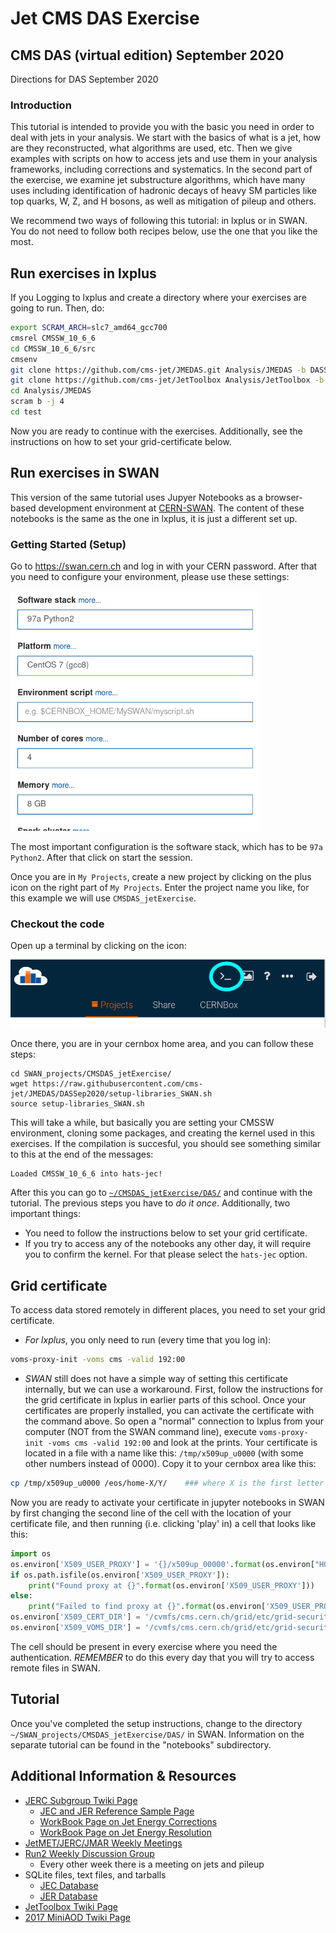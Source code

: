 # Jet CMS DAS Exercise

## CMS DAS (virtual edition) September 2020
<summary>Directions for DAS September 2020</summary>
  
### Introduction
This tutorial is intended to provide you with the basic you need in order to deal with jets in your analysis. We start with the basics of what is a jet, how are they reconstructed, what algorithms are used, etc. Then we give examples with scripts on how to access jets and use them in your analysis frameworks, including corrections and systematics. In the second part of the exercise, we examine jet substructure algorithms, which have many uses including identification of hadronic decays of heavy SM particles like top quarks, W, Z, and H bosons, as well as mitigation of pileup and others.

We recommend two ways of following this tutorial: in lxplus or in SWAN. You do not need to follow both recipes below, use the one that you like the most.

## Run exercises in lxplus

If you Logging to lxplus and create a directory where your exercises are going to run. Then, do:

```bash
export SCRAM_ARCH=slc7_amd64_gcc700
cmsrel CMSSW_10_6_6
cd CMSSW_10_6_6/src
cmsenv
git clone https://github.com/cms-jet/JMEDAS.git Analysis/JMEDAS -b DASSep2020
git clone https://github.com/cms-jet/JetToolbox Analysis/JetToolbox -b jetToolbox_102X_v3
cd Analysis/JMEDAS
scram b -j 4
cd test
```

Now you are ready to continue with the exercises. Additionally, see the instructions on how to set your grid-certificate below.

## Run exercises in SWAN 

This version of the same tutorial uses Jupyer Notebooks as a browser-based development environment at [CERN-SWAN](https://swan.cern.ch). The content of these notebooks is the same as the one in lxplus, it is just a different set up.

### Getting Started (Setup)

Go to https://swan.cern.ch and log in with your CERN password. After that you need to configure your environment, please use these settings:

<img src="images/SWAN_configenv.png" width="400px" />

The most important configuration is the software stack, which has to be `97a Python2`. After that click on start the session.

Once you are in `My Projects`, create a new project by clicking on the plus icon on the right part of `My Projects`. Enter the project name you like, for this example we will use `CMSDAS_jetExercise`.

### Checkout the code
Open up a terminal by clicking on the icon:

<img src="images/SWAN_terminal.png" width="600px" />

Once there, you are in your cernbox home area, and you can follow these steps:

```
cd SWAN_projects/CMSDAS_jetExercise/
wget https://raw.githubusercontent.com/cms-jet/JMEDAS/DASSep2020/setup-libraries_SWAN.sh
source setup-libraries_SWAN.sh 
```
This will take a while, but basically you are setting your CMSSW environment, cloning some packages, and creating the kernel used in this exercises. If the compilation is succesful, you should see something similar to this at the end of the messages:
```
Loaded CMSSW_10_6_6 into hats-jec!
```
After this you can go to [`~/CMSDAS_jetExercise/DAS/`](notebooks/DAS/) and continue with the tutorial. The previous steps you have to _do it once_. Additionally, two important things:
 * You need to follow the instructions below to set your grid certificate. 
 * If you try to access any of the notebooks any other day, it will require you to confirm the kernel. For that please select the `hats-jec` option.


## Grid certificate

To access data stored remotely in different places, you need to set your grid certificate. 

 * *For lxplus*, you only need to run (every time that you log in):
```bash
voms-proxy-init -voms cms -valid 192:00
```
 * *SWAN* still does not have a simple way of setting this certificate internally, but we can use a workaround. First, follow the instructions for the grid certificate in lxplus in earlier parts of this school. Once your certificates are properly installed, you can activate the certificate with the command above. So open a "normal" connection to lxplus from your computer (NOT from the SWAN command line), execute `voms-proxy-init -voms cms -valid 192:00` and look at the prints. Your certificate is located in a file with a name like this: `/tmp/x509up_u0000` (with some other numbers instead of 0000). Copy it to your cernbox area like this:
```bash
cp /tmp/x509up_u0000 /eos/home-X/Y/    ### where X is the first letter of your cern user id, and Y is your cern user id.
```
Now you are ready to activate your certificate in jupyter notebooks in SWAN by first changing the second line of the cell with the location of your certificate file, and then running (i.e. clicking 'play' in) a cell that looks like this:
```python
import os
os.environ['X509_USER_PROXY'] = '{}/x509up_00000'.format(os.environ["HOME"])   ### remember to change this line with what you did above
if os.path.isfile(os.environ['X509_USER_PROXY']):
    print("Found proxy at {}".format(os.environ['X509_USER_PROXY']))
else:
    print("Failed to find proxy at {}".format(os.environ['X509_USER_PROXY']))
os.environ['X509_CERT_DIR'] = '/cvmfs/cms.cern.ch/grid/etc/grid-security/certificates'
os.environ['X509_VOMS_DIR'] = '/cvmfs/cms.cern.ch/grid/etc/grid-security/vomsdir'
```
The cell should be present in every exercise where you need the authentication.
_REMEMBER_ to do this every day that you will try to access remote files in SWAN.

## Tutorial
Once you've completed the setup instructions, change to the directory `~/SWAN_projects/CMSDAS_jetExercise/DAS/` in SWAN. Information on the separate tutorial can be found in the "notebooks" subdirectory.

## Additional Information & Resources

  - [JERC Subgroup Twiki Page](https://twiki.cern.ch/twiki/bin/view/CMS/JetEnergyScale)
    - [JEC and JER Reference Sample Page](https://twiki.cern.ch/twiki/bin/view/CMS/JERCReference)
    - [WorkBook Page on Jet Energy Corrections](https://twiki.cern.ch/twiki/bin/view/CMSPublic/WorkBookJetEnergyCorrections?redirectedfrom=CMS.WorkBookJetEnergyCorrections)
    - [WorkBook Page on Jet Energy Resolution](https://twiki.cern.ch/twiki/bin/view/CMSPublic/WorkBookJetEnergyResolution)
  - [JetMET/JERC/JMAR Weekly Meetings](https://indico.cern.ch/categoryDisplay.py?categId=1308)
  - [Run2 Weekly Discussion Group](https://indico.cern.ch/category/7082/)
    - Every other week there is a meeting on jets and pileup
  - SQLite files, text files, and tarballs
    - [JEC Database](https://github.com/cms-jet/JECDatabase)
    - [JER Database](https://github.com/cms-jet/JRDatabase)
  - [JetToolbox Twiki Page](https://twiki.cern.ch/twiki/bin/view/CMS/JetToolbox)
  - [2017 MiniAOD Twiki Page](https://twiki.cern.ch/twiki/bin/view/CMSPublic/WorkBookMiniAOD2017)
